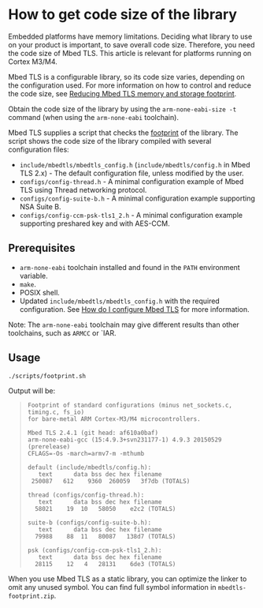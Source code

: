# How to get code size of the library

Embedded platforms have memory limitations. Deciding what library to use on your product is important, to save overall code size. Therefore, you need the code size of Mbed TLS. This article is relevant for platforms running on Cortex M3/M4.

Mbed TLS is a configurable library, so its code size varies, depending on the configuration used. For more information on how to control and reduce the code size, see [Reducing Mbed TLS memory and storage footprint](reduce-polarssl-memory-and-storage-footprint.md).

Obtain the code size of the library by using the `arm-none-eabi-size -t` command (when using the `arm-none-eabi` toolchain).

Mbed TLS supplies a script that checks the [footprint](https://github.com/Mbed-TLS/mbedtls/blob/development/scripts/footprint.sh) of the library. The script shows the code size of the library compiled with several configuration files:

* `include/mbedtls/mbedtls_config.h` (`include/mbedtls/config.h` in Mbed TLS 2.x) - The default configuration file, unless modified by the user.
* `configs/config-thread.h` - A minimal configuration example of Mbed TLS using Thread networking protocol.
* `configs/config-suite-b.h` - A minimal configuration example supporting NSA Suite B.
* `configs/config-ccm-psk-tls1_2.h` - A minimal configuration example supporting preshared key and with AES-CCM.

## Prerequisites

* `arm-none-eabi` toolchain installed and found in the `PATH` environment variable.
* `make`.
* POSIX shell.
* Updated `include/mbedtls/mbedtls_config.h` with the required configuration. See [How do I configure Mbed TLS](/kb/compiling-and-building/how-do-i-configure-mbedtls.md) for more information.

Note: The `arm-none-eabi` toolchain may give different results than other toolchains, such as `ARMCC` or `IAR.

## Usage

    ./scripts/footprint.sh

Output will be:
>     Footprint of standard configurations (minus net_sockets.c, timing.c, fs_io)
>     for bare-metal ARM Cortex-M3/M4 microcontrollers.
>
>     Mbed TLS 2.4.1 (git head: af610a0baf)
>     arm-none-eabi-gcc (15:4.9.3+svn231177-1) 4.9.3 20150529 (prerelease)
>     CFLAGS=-Os -march=armv7-m -mthumb
>
>     default (include/mbedtls/config.h):
>        text	   data	bss	dec	hex	filename
>      250087	612	   9360	 260059	  3f7db	(TOTALS)
>
>     thread (configs/config-thread.h):
>        text	   data	bss	dec	hex	filename
>       58021	 19	 10	  58050	   e2c2	(TOTALS)
>
>     suite-b (configs/config-suite-b.h):
>        text	   data	bss	dec	hex	filename
>       79988	 88	 11	  80087	  138d7	(TOTALS)
>
>     psk (configs/config-ccm-psk-tls1_2.h):
>        text	   data	bss	dec	hex	filename
>       28115	 12	  4	  28131	   6de3	(TOTALS)

When you use Mbed TLS as a static library, you can optimize the linker to omit any unused symbol. You can find full symbol information in `mbedtls-footprint.zip`.
